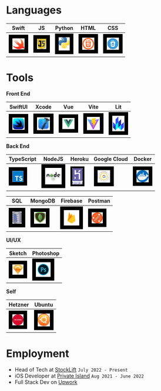 <!-- # Social

[<img style="padding:10px;background-color:black" width="34px" src="images/linkinInLogoSilver.png">](https://www.linkedin.com/in/christopher-hicks-63682512a) [<img style="padding:10px;background-color:black" width="42px" src="images/instagramLogo.png">](https://www.instagram.com/infinity.christopher/) -->

# Languages

| Swift                                                                                     | JS                                                                                         | Python                                                                                 | HTML                                                                                  | CSS                                                                                 |
| ----------------------------------------------------------------------------------------- | ------------------------------------------------------------------------------------------ | -------------------------------------------------------------------------------------- | ------------------------------------------------------------------------------------- | ----------------------------------------------------------------------------------- |
| <img style="padding:10px;background-color:black" width="33px" src="images/swiftLogo.png"> | <img style="padding:10px;background-color:black" width="25px" src="images/javascript.png"> | <img style="padding:10px;background-color:black" width="30px" src="images/python.png"> | <img style="padding:10px;background-color:black" width="33px" src="images/html5.png"> | <img style="padding:10px;background-color:black" width="33px" src="images/css.png"> |

# Tools

**Front End**

| SwiftUI                                                                                 | Xcode                                                                                 | Vue                                                                                 | Vite                                                                                 | Lit                                                                                      |
| --------------------------------------------------------------------------------------- | ------------------------------------------------------------------------------------- | ----------------------------------------------------------------------------------- | ------------------------------------------------------------------------------------ | ---------------------------------------------------------------------------------------- |
| <img style="padding:10px;background-color:black" width="33px" src="images/swiftui.png"> | <img style="padding:10px;background-color:black" width="35px" src="images/xcode.png"> | <img style="padding:10px;background-color:black" width="33px" src="images/vue.png"> | <img style="padding:10px;background-color:black" width="35px" src="images/vite.png"> | <img style="padding:10px;background-color:black" width="33px" src="images/lit-logo.png"> |

**Back End**

| TypeScript                                                                                 | NodeJS                                                                                 | Heroku                                                                                | Google Cloud                                                                           | Docker                                                                                 |
| ------------------------------------------------------------------------------------------ | -------------------------------------------------------------------------------------- | ------------------------------------------------------------------------------------- | -------------------------------------------------------------------------------------- | -------------------------------------------------------------------------------------- |
| <img style="padding:10px;background-color:black" width="30px" src="images/typescript.svg"> | <img style="padding:10px;background-color:black" width="45px" src="images/nodejs.png"> | <img style="padding:5px;background-color:black" width="28px" src="images/heroku.png"> | <img style="padding:10px;background-color:black" width="34px" src="images/gcloud.png"> | <img style="padding:10px;background-color:black" width="33px" src="images/Docker.png"> |

| SQL                                                                                     | MongoDB                                                                                 | Firebase                                                                                     | Postman                                                                                 |
| --------------------------------------------------------------------------------------- | --------------------------------------------------------------------------------------- | -------------------------------------------------------------------------------------------- | --------------------------------------------------------------------------------------- |
| <img style="padding:10px;background-color:black" width="25px" src="images/sqllite.png"> | <img style="padding:10px;background-color:black" width="32px" src="images/mongodb.png"> | <img style="padding:10px;background-color:black" width="42px" src="images/firebaseLogo.png"> | <img style="padding:10px;background-color:black" width="30px" src="images/postman.png"> |

**UI/UX**

| Sketch                                                                                 | Photoshop                                                                                     |
| -------------------------------------------------------------------------------------- | --------------------------------------------------------------------------------------------- |
| <img style="padding:10px;background-color:black" width="30px" src="images/sketch.png"> | <img style="padding:10px;background-color:black" width="40px" src="images/photoshopLogo.png"> |

**Self**

| Hetzner                                                                                 | Ubuntu                                                                                 |
| --------------------------------------------------------------------------------------- | -------------------------------------------------------------------------------------- |
| <img style="padding:10px;background-color:black" width="30px" src="images/hetzner.png"> | <img style="padding:10px;background-color:black" width="33px" src="images/ubuntu.png"> |

# Employment

- Head of Tech at [StockLift](https://www.stocklift.co) `July 2022 - Present`
- iOS Developer at [Private Island](https://privateisland.io) `Aug 2021 - June 2022`
- Full Stack Dev on [Upwork](https://www.upwork.com/freelancers/devboidesigns)

<!-- --- -->

<!-- [![Christopher's GitHub stats](https://github-readme-stats.vercel.app/api?username=DevboiDesigns&show_icons=true&theme=transparent&bg_color=00000000)](https://github.com/anuraghazra/github-readme-stats) -->
